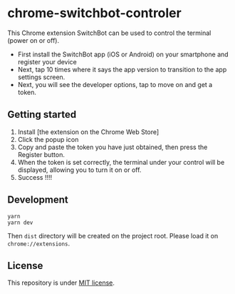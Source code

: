 # chrome-switchbot-controler

This Chrome extension SwitchBot can be used to control the terminal (power on or off).

- First install the SwitchBot app (iOS or Android) on your smartphone and register your device
- Next, tap 10 times where it says the app version to transition to the app settings screen.
- Next, you will see the developer options, tap to move on and get a token.

## Getting started

1. Install [the extension on the Chrome Web Store]
2. Click the popup icon
3. Copy and paste the token you have just obtained, then press the Register button.
4. When the token is set correctly, the terminal under your control will be displayed, allowing you to turn it on or off.
5. Success !!!!

## Development

```
yarn
yarn dev
```

Then `dist` directory will be created on the project root. Please load it on `chrome://extensions`.

## License

This repository is under [MIT license](https://opensource.org/licenses/MIT).
